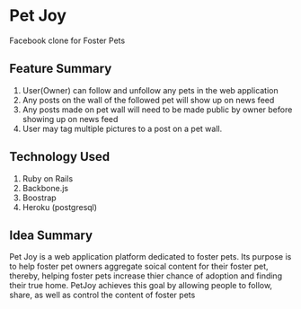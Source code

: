 Pet Joy
=======

Facebook clone for Foster Pets

Feature Summary
---------------
1. User(Owner) can follow and unfollow any pets in the web application
2. Any posts on the wall of the followed pet will show up on news feed
3. Any posts made on pet wall will need to be made public by owner before showing up on news feed
4. User may tag multiple pictures to a post on a pet wall.

Technology Used
---------------
1. Ruby on Rails
2. Backbone.js
3. Boostrap
4. Heroku (postgresql)

Idea Summary
-----------
Pet Joy is a web application platform dedicated to foster pets. Its purpose is to help foster pet owners aggregate soical content for their foster pet, thereby, helping foster pets increase thier chance of adoption and finding their true home. PetJoy achieves this goal by allowing people to follow, share, as well as control the content of foster pets